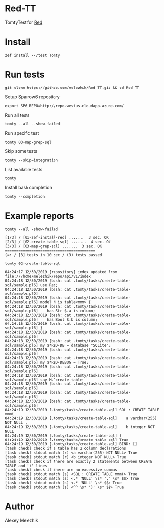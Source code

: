 # Red-TT

TomtyTest for [Red](https://github.com/FCO/Red)

# Install

`zef install --/test Tomty`

# Run tests

`git clone https://github.com/melezhik/Red-TT.git && cd Red-TT`

Setup Sparrow6 repository

`export SP6_REPO=http://repo.westus.cloudapp.azure.com/`

Run all tests

`tomty --all --show-failed`

Run specific test

`tomty 03-map-grep-sql`

Skip some tests

`tomty --skip=integration`

List available tests

`tomty`

Install bash completion

`tomty --completion`

# Example reports

`tomty --all -show-failed`

```
[1/3] / [01-zef-install-red] .......  3 sec. OK
[2/3] / [02-create-table-sql] .......  4 sec. OK
[3/3] / [03-map-grep-sql] .......  3 sec. OK
=========================================
(=: / [3] tests in 10 sec / (3) tests passed
```

`tomty 02-create-table-sql`

```
04:24:17 12/30/2019 [repository] index updated from file:///home/melezhik/repo/api/v1/index
04:24:18 12/30/2019 [bash: cat .tomty/tasks/create-table-sql/sample.pl6] use Red;
04:24:18 12/30/2019 [bash: cat .tomty/tasks/create-table-sql/sample.pl6] 
04:24:18 12/30/2019 [bash: cat .tomty/tasks/create-table-sql/sample.pl6] model M is table<mmm> {
04:24:18 12/30/2019 [bash: cat .tomty/tasks/create-table-sql/sample.pl6]    has Str $.a is column;
04:24:18 12/30/2019 [bash: cat .tomty/tasks/create-table-sql/sample.pl6]    has Bool $.b is column;
04:24:18 12/30/2019 [bash: cat .tomty/tasks/create-table-sql/sample.pl6] }
04:24:18 12/30/2019 [bash: cat .tomty/tasks/create-table-sql/sample.pl6] 
04:24:18 12/30/2019 [bash: cat .tomty/tasks/create-table-sql/sample.pl6] my $*RED-DB = database "SQLite";
04:24:18 12/30/2019 [bash: cat .tomty/tasks/create-table-sql/sample.pl6] 
04:24:18 12/30/2019 [bash: cat .tomty/tasks/create-table-sql/sample.pl6] my $*RED-DEBUG = True;
04:24:18 12/30/2019 [bash: cat .tomty/tasks/create-table-sql/sample.pl6] 
04:24:18 12/30/2019 [bash: cat .tomty/tasks/create-table-sql/sample.pl6] say M.^create-table;
04:24:18 12/30/2019 [bash: cat .tomty/tasks/create-table-sql/sample.pl6] 
04:24:18 12/30/2019 [bash: cat .tomty/tasks/create-table-sql/sample.pl6] 
04:24:18 12/30/2019 [bash: cat .tomty/tasks/create-table-sql/sample.pl6] 
04:24:19 12/30/2019 [.tomty/tasks/create-table-sql] SQL : CREATE TABLE mmm(
04:24:19 12/30/2019 [.tomty/tasks/create-table-sql]    a varchar(255) NOT NULL ,
04:24:19 12/30/2019 [.tomty/tasks/create-table-sql]    b integer NOT NULL 
04:24:19 12/30/2019 [.tomty/tasks/create-table-sql] )
04:24:19 12/30/2019 [.tomty/tasks/create-table-sql] True
04:24:19 12/30/2019 [.tomty/tasks/create-table-sql] BIND: []
[task check] check if a table has 2 column declarations
[task check] stdout match (r) <a varchar(255) NOT NULL> True
[task check] stdout match (r) <b integer NOT NULL> True
[task check] check if there are exactly 2 statements between CREATE TABLE and ')' lines
[task check] check if there are no excessive commas
[task check] stdout match (s) <SQL : CREATE TABLE mmm(> True
[task check] stdout match (s) <.* 'NULL' \s* ',' \s* $$> True
[task check] stdout match (s) <.* 'NULL' \s* $$> True
[task check] stdout match (s) <^^ \s* ')' \s* $$> True
```

# Author

Alexey Melezhik


